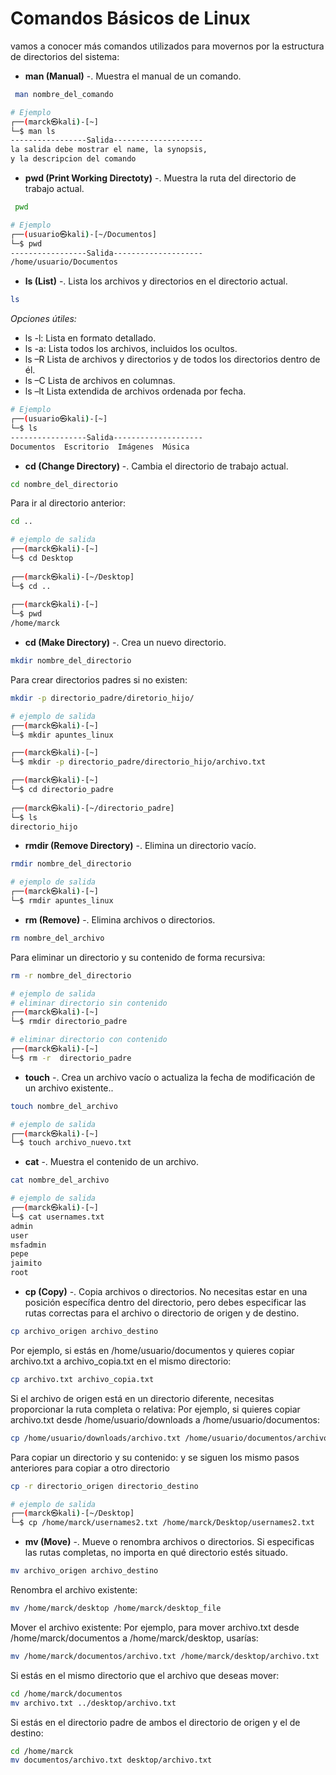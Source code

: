 # Comandos Básicos de Linux

vamos a conocer más comandos utilizados para movernos por la estructura de
directorios del sistema: 

- **man (Manual)** -. Muestra el manual de un comando.
```bash
 man nombre_del_comando
```

```bash
# Ejemplo 
┌──(marck㉿kali)-[~]
└─$ man ls
-----------------Salida--------------------
la salida debe mostrar el name, la synopsis, 
y la descripcion del comando
```

- **pwd (Print Working Directoty)** -. Muestra la ruta del directorio de trabajo actual.
```bash
 pwd
```

```bash
# Ejemplo
┌──(usuario㉿kali)-[~/Documentos]
└─$ pwd
-----------------Salida--------------------
/home/usuario/Documentos
```

- __ls (List)__ -. Lista los archivos y directorios en el directorio actual.

```bash
ls
```
_Opciones útiles:_

- ls -l: Lista en formato detallado.
- ls -a: Lista todos los archivos, incluidos los ocultos.
- ls –R Lista de archivos y directorios y de todos los directorios dentro de él.
- ls –C Lista de archivos en columnas.
- ls –lt Lista extendida de archivos ordenada por fecha. 

```bash
# Ejemplo
┌──(usuario㉿kali)-[~]
└─$ ls
-----------------Salida--------------------
Documentos  Escritorio  Imágenes  Música
```

- __cd (Change Directory)__ -. Cambia el directorio de trabajo actual.

```bash
cd nombre_del_directorio
```
Para ir al directorio anterior:

```bash
cd ..
```

```bash
# ejemplo de salida
┌──(marck㉿kali)-[~]
└─$ cd Desktop 
                                               
┌──(marck㉿kali)-[~/Desktop]
└─$ cd ..     
                                              
┌──(marck㉿kali)-[~]
└─$ pwd
/home/marck
```

- __cd (Make Directory)__ -. Crea un nuevo directorio.

```bash
mkdir nombre_del_directorio
```
Para crear directorios padres si no existen:
```bash
mkdir -p directorio_padre/diretorio_hijo/
```

```bash
# ejemplo de salida
┌──(marck㉿kali)-[~]
└─$ mkdir apuntes_linux

┌──(marck㉿kali)-[~]
└─$ mkdir -p directorio_padre/directorio_hijo/archivo.txt

┌──(marck㉿kali)-[~]
└─$ cd directorio_padre 
                                                   
┌──(marck㉿kali)-[~/directorio_padre]
└─$ ls
directorio_hijo
```

- __rmdir (Remove Directory)__ -. Elimina un directorio vacío.

```bash
rmdir nombre_del_directorio
```

```bash
# ejemplo de salida
┌──(marck㉿kali)-[~]
└─$ rmdir apuntes_linux 
```

- __rm (Remove)__ -. Elimina archivos o directorios.

```bash
rm nombre_del_archivo
```
Para eliminar un directorio y su contenido de forma recursiva:

```bash
rm -r nombre_del_directorio
```

```bash
# ejemplo de salida
# eliminar directorio sin contenido
┌──(marck㉿kali)-[~]
└─$ rmdir directorio_padre   

# eliminar directorio con contenido                                         
┌──(marck㉿kali)-[~]
└─$ rm -r  directorio_padre 
```

- __touch__ -. Crea un archivo vacío o actualiza la fecha de modificación de un archivo existente..

```bash
touch nombre_del_archivo
```

```bash
# ejemplo de salida
┌──(marck㉿kali)-[~]
└─$ touch archivo_nuevo.txt
```
- __cat__ -. Muestra el contenido de un archivo.

```bash
cat nombre_del_archivo
```

```bash
# ejemplo de salida
┌──(marck㉿kali)-[~]
└─$ cat usernames.txt     
admin
user
msfadmin
pepe
jaimito
root
```
 
- __cp (Copy)__ -. Copia archivos o directorios. No necesitas estar en una posición específica dentro del directorio, pero debes especificar las rutas correctas para el archivo o directorio de origen y de destino. 

```bash
cp archivo_origen archivo_destino
```
Por ejemplo, si estás en /home/usuario/documentos y quieres copiar archivo.txt a archivo_copia.txt en el mismo directorio:

```bash
cp archivo.txt archivo_copia.txt
```

Si el archivo de origen está en un directorio diferente, necesitas proporcionar la ruta completa o relativa:
Por ejemplo, si quieres copiar archivo.txt desde /home/usuario/downloads a /home/usuario/documentos:

```bash
cp /home/usuario/downloads/archivo.txt /home/usuario/documentos/archivo.txt 
```

Para copiar un directorio y su contenido: y se siguen los mismo pasos anteriores para copiar a otro directorio

```bash
cp -r directorio_origen directorio_destino
```
```bash
# ejemplo de salida
┌──(marck㉿kali)-[~/Desktop]
└─$ cp /home/marck/usernames2.txt /home/marck/Desktop/usernames2.txt

```
- __mv (Move)__ -. Mueve o renombra archivos o directorios. Si especificas las rutas completas, no importa en qué directorio estés situado. 

```bash
mv archivo_origen archivo_destino
```
Renombra el archivo existente:

```bash
mv /home/marck/desktop /home/marck/desktop_file
```

Mover el archivo existente:
Por ejemplo, para mover archivo.txt desde /home/marck/documentos a /home/marck/desktop, usarías:

```bash
mv /home/marck/documentos/archivo.txt /home/marck/desktop/archivo.txt
```

Si estás en el mismo directorio que el archivo que deseas mover:

```bash
cd /home/marck/documentos
mv archivo.txt ../desktop/archivo.txt
```

Si estás en el directorio padre de ambos el directorio de origen y el de destino:

```bash
cd /home/marck
mv documentos/archivo.txt desktop/archivo.txt
```

